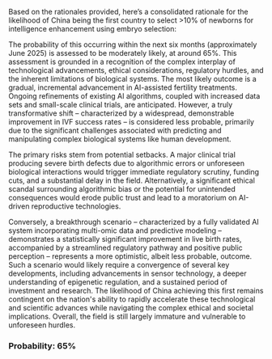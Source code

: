 Based on the rationales provided, here’s a consolidated rationale for the likelihood of China being the first country to select >10% of newborns for intelligence enhancement using embryo selection:

The probability of this occurring within the next six months (approximately June 2025) is assessed to be moderately likely, at around 65%. This assessment is grounded in a recognition of the complex interplay of technological advancements, ethical considerations, regulatory hurdles, and the inherent limitations of biological systems. The most likely outcome is a gradual, incremental advancement in AI-assisted fertility treatments. Ongoing refinements of existing AI algorithms, coupled with increased data sets and small-scale clinical trials, are anticipated. However, a truly transformative shift – characterized by a widespread, demonstrable improvement in IVF success rates – is considered less probable, primarily due to the significant challenges associated with predicting and manipulating complex biological systems like human development.

The primary risks stem from potential setbacks. A major clinical trial producing severe birth defects due to algorithmic errors or unforeseen biological interactions would trigger immediate regulatory scrutiny, funding cuts, and a substantial delay in the field. Alternatively, a significant ethical scandal surrounding algorithmic bias or the potential for unintended consequences would erode public trust and lead to a moratorium on AI-driven reproductive technologies.

Conversely, a breakthrough scenario – characterized by a fully validated AI system incorporating multi-omic data and predictive modeling – demonstrates a statistically significant improvement in live birth rates, accompanied by a streamlined regulatory pathway and positive public perception – represents a more optimistic, albeit less probable, outcome. Such a scenario would likely require a convergence of several key developments, including advancements in sensor technology, a deeper understanding of epigenetic regulation, and a sustained period of investment and research. The likelihood of China achieving this first remains contingent on the nation's ability to rapidly accelerate these technological and scientific advances while navigating the complex ethical and societal implications. Overall, the field is still largely immature and vulnerable to unforeseen hurdles.


### Probability: 65%